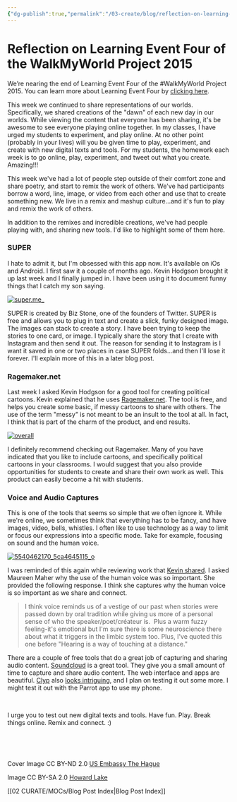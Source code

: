 ```yaml
---
{"dg-publish":true,"permalink":"/03-create/blog/reflection-on-learning-event-four-of-the-walk-my-world-project-2015/","title":"Reflection on Learning Event Four of the #WalkMyWorld Project 2015","tags":["walkmyworld"]}
---
```


# Reflection on Learning Event Four of the WalkMyWorld Project 2015

We’re nearing the end of Learning Event Four of the #WalkMyWorld Project 2015. You can learn more about Learning Event Four by [clicking here](https://sites.google.com/site/walkmyworldproject/2015-learning-events/dawn).

This week we continued to share representations of our worlds. Specifically, we shared creations of the "dawn" of each new day in our worlds. While viewing the content that everyone has been sharing, it's be awesome to see everyone playing online together. In my classes, I have urged my students to experiment, and play online. At no other point (probably in your lives) will you be given time to play, experiment, and create with new digital texts and tools. For my students, the homework each week is to go online, play, experiment, and tweet out what you create. Amazing!!!

This week we've had a lot of people step outside of their comfort zone and share poetry, and start to remix the work of others. We've had participants borrow a word, line, image, or video from each other and use that to create something new. We live in a remix and mashup culture...and it's fun to play and remix the work of others.

In addition to the remixes and incredible creations, we've had people playing with, and sharing new tools. I'd like to highlight some of them here.

### SUPER

I hate to admit it, but I'm obsessed with this app now. It's available on iOs and Android. I first saw it a couple of months ago. Kevin Hodgson brought it up last week and I finally jumped in. I have been using it to document funny things that I catch my son saying.

[![super.me_](images/super.me_-300x116.png)](http://wiobyrne.com/wp-content/uploads/2015/02/super.me_.png)

SUPER is created by Biz Stone, one of the founders of Twitter. SUPER is free and allows you to plug in text and create a slick, funky designed image. The images can stack to create a story. I have been trying to keep the stories to one card, or image. I typically share the story that I create with Instagram and then send it out. The reason for sending it to Instagram is I want it saved in one or two places in case SUPER folds...and then I'll lose it forever. I'll explain more of this in a later blog post.

### Ragemaker.net

Last week I asked Kevin Hodgson for a good tool for creating political cartoons. Kevin explained that he uses [Ragemaker.net](http://ragemaker.net/). The tool is free, and helps you create some basic, if messy cartoons to share with others. The use of the term "messy" is not meant to be an insult to the tool at all. In fact, I think that is part of the charm of the product, and end results.

[![overall](images/overall-300x235.png)](http://wiobyrne.com/wp-content/uploads/2015/02/overall.png)

I definitely recommend checking out Ragemaker. Many of you have indicated that you like to include cartoons, and specifically political cartoons in your classrooms. I would suggest that you also provide opportunities for students to create and share their own work as well. This product can easily become a hit with students.

### Voice and Audio Captures

This is one of the tools that seems so simple that we often ignore it. While we're online, we sometimes think that everything has to be fancy, and have images, video, bells, whistles. I often like to use technology as a way to limit or focus our expressions into a specific mode. Take for example, focusing on sound and the human voice.

[![5540462170_5ca4645115_o](images/5540462170_5ca4645115_o-300x169.jpg)](http://wiobyrne.com/wp-content/uploads/2015/02/5540462170_5ca4645115_o.jpg)

I was reminded of this again while reviewing work that [Kevin shared](https://plus.google.com/u/0/103009061956191088385/posts/aq3n9CYchQa). I asked Maureen Maher why the use of the human voice was so important. She provided the following response. I think she captures why the human voice is so important as we share and connect.

> I think voice reminds us of a vestige of our past when stories were passed down by oral tradition while giving us more of a personal sense of who the speaker/poet/créateur is.  Plus a warm fuzzy feeling-it's emotional but I'm sure there is some neuroscience there about what it triggers in the limbic system too. Plus, I've quoted this one before "Hearing is a way of touching at a distance."

There are a couple of free tools that do a great job of capturing and sharing audio content. [Soundcloud](https://soundcloud.com/) is a great tool. They give you a small amount of time to capture and share audio content. The web interface and apps are beautiful. [Clyp](https://clyp.it/) also [looks intriguing](http://www.freetech4teachers.com/2015/01/clypit-create-short-audio-recordings.html#.VN-iM2TF-Ig), and I plan on testing it out some more. I might test it out with the Parrot app to use my phone.

 

I urge you to test out new digital texts and tools. Have fun. Play. Break things online. Remix and connect. :)

 

 

Cover Image CC BY-ND 2.0 [US Embassy The Hague](https://www.flickr.com/photos/usembassythehague/8443765489/in/photolist-dS9viB-baddKK-bad9Tt-badaBr-badbMD-iyvq4w-bywg52-jmjwbr-5C8NkE-9B9LU9-5CjzL1-9sP8SX-cs9Au-fuPbsM-K5N9K-EL11A-fv4tSy-8iXmKV-9LoMbs-9LoMku-9LoMpG-9LkZQD-fnn9gv-e5RxrN-bywg92-bkBnE7-tewWx-agE14H-dS9vhn-5T2gq5-dUyb2A-dUsyNr-dUsyJD-d3T4a3-hU3wYU-2vA6rS-dUu8s4-dUzK3A-dUzJZL-dUu8xt-a8sYsj-dUsyPv-7XV86N-asQDTi-amR8qZ-8w3XEu-a2yEU3-a2ygH1-a2yH8o-8w3Xx5)

Image CC BY-SA 2.0 [Howard Lake](https://www.flickr.com/photos/howardlake/5540462170/in/photolist-9rAjnQ-6mNhr4-n4EUBV-4TBbPp-q2QLCB-aicst9-fsGQem-bD1QSv-n9XvQT-6mSt5d-4beQPj-9Si1Vw-5w93dS-NyQKP-4uvGoR-6VAEm8-8fjEHB-ckFZVG-fbNGJf-6F6cUn-tbeS-m13254-6zs3id-6mSsXJ-7aHwwT-e74oua-55ET8f-8kaJvB-hUWG5e-fsGQLL-7CiKDX-7wgMan-79Miz1-8viWMJ-jR9G2o-derXPc-jbxEv7-cgMyWW-7EoK6X-derXTP-apS8D-5CFbd-5t3dPH-bjsocc-edPwNY-6TajXy-n9ameM-apScM-7stvRv-5kscyQ)

[[02 CURATE/MOCs/Blog Post Index\|Blog Post Index]]